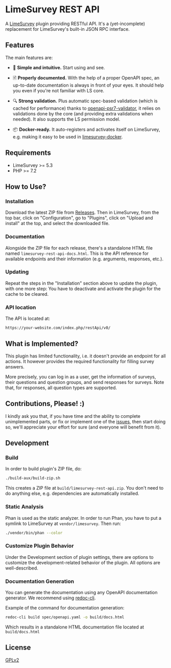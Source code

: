 # LimeSurvey REST API

A [LimeSurvey](https://github.com/LimeSurvey/LimeSurvey) plugin providing RESTful API. It's a (yet-incomplete) replacement for LimeSurvey's built-in JSON RPC interface.

## Features

The main features are:

- 🤩 **Simple and intuitive.** Start using and see.

- 🖹 **Properly documented.** With the help of a proper OpenAPI spec, an up-to-date documentation is always in front of your eyes. It should help you even if you're not familiar with LS core.

- 🔍 **Strong validation.** Plus automatic spec-based validation (which is cached for performance) thanks to [openapi-psr7-validator](https://github.com/thephpleague/openapi-psr7-validator), it relies on validations done by the core (and providing extra validations when needed). It also supports the LS permission model.

- 📦 **Docker-ready.** It auto-registers and activates itself on LimeSurvey, e.g. making it easy to be used in [limesurvey-docker](https://github.com/adamzammit/limesurvey-docker).

## Requirements

- LimeSurvey >= 5.3
- PHP >= 7.2

## How to Use?

### Installation

Download the latest ZIP file from [Releases](https://github.com/machitgarha/limesurvey-rest-api/releases). Then in LimeSurvey, from the top bar, click on "Configuration", go to "Plugins", click on "Upload and install" at the top, and select the downloaded file.

### Documentation

Alongside the ZIP file for each release, there's a standalone HTML file named `limesurvey-rest-api-docs.html`. This is the API reference for available endpoints and their information (e.g. arguments, responses, etc.).

### Updating

Repeat the steps in the "Installation" section above to update the plugin, with one more step: You have to deactivate and activate the plugin for the cache to be cleared.

### API location

The API is located at:

```text
https://your-website.com/index.php/restApi/v0/
```

## What is Implemented?

This plugin has limited functionality, i.e. it doesn't provide an endpoint for all actions. It however provides the required functionality for filling survey answers.

More precisely, you can log in as a user, get the information of surveys, their questions and question groups, and send responses for surveys. Note that, for responses, all question types are supported.

## Contributions, Please! :)

I kindly ask you that, if you have time and the ability to complete unimplemented parts, or fix or implement one of the [issues](https://github.com/machitgarha/limesurvey-rest-api/issues), then start doing so, we'll appreciate your effort for sure (and everyone will benefit from it).

## Development

### Build

In order to build plugin's ZIP file, do:

```sh
./build-aux/build-zip.sh
```

This creates a ZIP file at `build/limesurvey-rest-api.zip`. You don't need to do anything else, e.g. dependencies are automatically installed.

### Static Analysis

Phan is used as the static analyzer. In order to run Phan, you have to put a symlink to LimeSurvey at `vendor/limesurvey`. Then run:

```sh
./vendor/bin/phan --color
```

### Customize Plugin Behavior

Under the Development section of plugin settings, there are options to customize the development-related behavior of the plugin. All options are well-described.

### Documentation Generation

You can generate the documentation using any OpenAPI documentation generator. We recommend using [redoc-cli](https://github.com/Redocly/redoc).

Example of the command for documentation generation:

```sh
redoc-cli build spec/openapi.yaml -o build/docs.html
```

Which results in a standalone HTML documentation file located at `build/docs.html`

## License

[GPLv2](./LICENSE.md)
